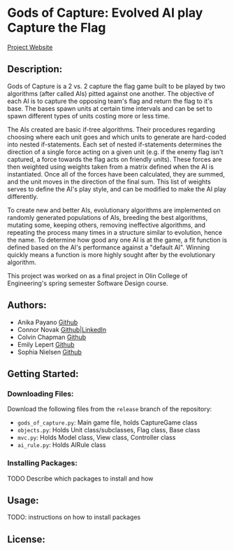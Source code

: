 # Gods of Capture: Evolved AI play Capture the Flag

[Project Website](https://anikapayano.github.io/SoftDes-Final-Project/)

## Description:
Gods of Capture is a 2 vs. 2 capture the flag game built to be played by two
algorithms (after called AIs) pitted against one another. The objective of each
AI is to capture the opposing team's flag and return the flag to it's base. The
bases spawn units at certain time intervals and can be set to spawn different
types of units costing more or less time.

The AIs created are basic if-tree algorithms. Their procedures regarding
choosing where each unit goes and which units to generate are hard-coded into
nested if-statements. Each set of nested if-statements determines the direction
of a single force acting on a given unit (e.g. if the enemy flag isn't captured,
a force towards the flag acts on friendly units). These forces are then weighted
using weights taken from a matrix defined when the AI is instantiated. Once all
of the forces have been calculated, they are summed, and the unit moves in the
direction of the final sum. This list of weights serves to define the AI's play
style, and can be modified to make the AI play differently.

To create new and better AIs, evolutionary algorithms are implemented on
randomly generated populations of AIs, breeding the best algorithms,
mutating some, keeping others, removing ineffective algorithms, and repeating
the process many times in a structure similar to evolution, hence the name.
To determine how good any one AI is at the game, a fit function is defined
based on the AI's performance against a "default AI". Winning quickly means a
function is more highly sought after by the evolutionary algorithm.

This project was worked on as a final project in Olin College of Engineering's
spring semester Software Design course.

## Authors:
- Anika Payano [Github](https://github.com/anikapayano)
- Connor Novak [Github](https://github.com/ConnorNovak)|[LinkedIn](https://www.linkedin.com/in/connor-novak-b606a0116)
- Colvin Chapman [Github](https://github.com/Colvchap)
- Emily Lepert [Github](https://github.com/Elepert)
- Sophia Nielsen [Github](https://github.com/snielsen221b)

## Getting Started:
### Downloading Files:
Download the following files from the `release` branch of the repository:
- `gods_of_capture.py`: Main game file, holds CaptureGame class
- `objects.py`: Holds Unit class/subclasses, Flag class, Base class
- `mvc.py`: Holds Model class, View class, Controller class
- `ai_rule.py`: Holds AIRule class

### Installing Packages:
TODO Describe which packages to install and how

## Usage:
TODO: instructions on how to install packages

## License:
